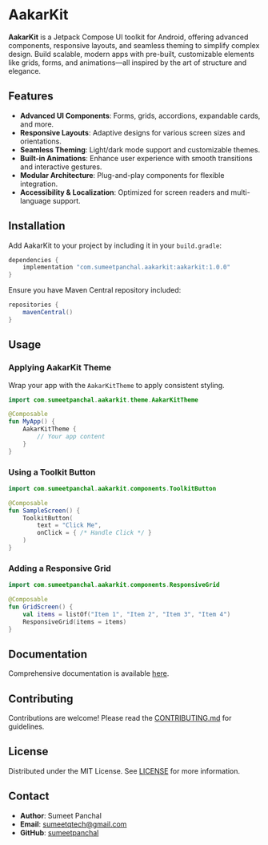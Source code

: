 # AakarKit

**AakarKit** is a Jetpack Compose UI toolkit for Android, offering advanced components, responsive layouts, and seamless theming to simplify complex design. Build scalable, modern apps with pre-built, customizable elements like grids, forms, and animations—all inspired by the art of structure and elegance.

## Features

- **Advanced UI Components**: Forms, grids, accordions, expandable cards, and more.
- **Responsive Layouts**: Adaptive designs for various screen sizes and orientations.
- **Seamless Theming**: Light/dark mode support and customizable themes.
- **Built-in Animations**: Enhance user experience with smooth transitions and interactive gestures.
- **Modular Architecture**: Plug-and-play components for flexible integration.
- **Accessibility & Localization**: Optimized for screen readers and multi-language support.

## Installation

Add AakarKit to your project by including it in your `build.gradle`:

```groovy
dependencies {
    implementation "com.sumeetpanchal.aakarkit:aakarkit:1.0.0"
}
```

Ensure you have Maven Central repository included:

```groovy
repositories {
    mavenCentral()
}
```

## Usage

### Applying AakarKit Theme

Wrap your app with the `AakarKitTheme` to apply consistent styling.

```kotlin
import com.sumeetpanchal.aakarkit.theme.AakarKitTheme

@Composable
fun MyApp() {
    AakarKitTheme {
        // Your app content
    }
}
```

### Using a Toolkit Button

```kotlin
import com.sumeetpanchal.aakarkit.components.ToolkitButton

@Composable
fun SampleScreen() {
    ToolkitButton(
        text = "Click Me",
        onClick = { /* Handle Click */ }
    )
}
```

### Adding a Responsive Grid

```kotlin
import com.sumeetpanchal.aakarkit.components.ResponsiveGrid

@Composable
fun GridScreen() {
    val items = listOf("Item 1", "Item 2", "Item 3", "Item 4")
    ResponsiveGrid(items = items)
}
```

## Documentation

Comprehensive documentation is available [here](https://github.com/sumeetpanchal/aakarkit/docs).

## Contributing

Contributions are welcome! Please read the [CONTRIBUTING.md](CONTRIBUTING.md) for guidelines.

## License

Distributed under the MIT License. See [LICENSE](LICENSE) for more information.

## Contact

- **Author**: Sumeet Panchal
- **Email**: sumeetqtech@gmail.com
- **GitHub**: [sumeetpanchal](https://github.com/sumeetpanchal)
